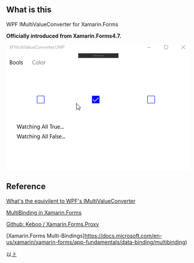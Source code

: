 ## What is this

WPF IMultiValueConverter for Xamarin.Forms

**Officially introduced from Xamarin.Forms4.7.**


![Capture](https://github.com/hsytkm/XFMultiValueConverter/blob/master/capture.gif)


## Reference

[What's the equivilent to WPF's IMultiValueConverter](https://forums.xamarin.com/discussion/64727/whats-the-equivilent-to-wpfs-imultivalueconverter)

[MultiBinding in Xamarin.Forms](https://intellitect.com/multibinding-in-xamarin-forms/)

[Github: Keboo / Xamarin.Forms.Proxy](https://github.com/Keboo/Xamarin.Forms.Proxy)

[Xamarin.Forms Multi-Bindings]https://docs.microsoft.com/en-us/xamarin/xamarin-forms/app-fundamentals/data-binding/multibinding)

以上
